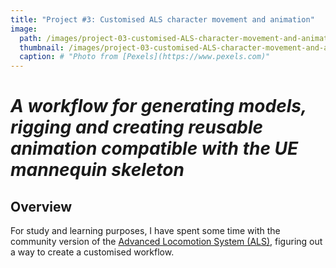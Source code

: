 ```yaml
---
title: "Project #3: Customised ALS character movement and animation"
image: 
  path: /images/project-03-customised-ALS-character-movement-and-animation-2048x512.jpg
  thumbnail: /images/project-03-customised-ALS-character-movement-and-animation-512x256.jpg
  caption: # "Photo from [Pexels](https://www.pexels.com)"
---
```


# *A workflow for generating models, rigging and creating reusable animation compatible with the UE mannequin skeleton*

## Overview
For study and learning purposes, I have spent some time with the community version of the [Advanced Locomotion System (ALS)](https://github.com/dyanikoglu/ALS-Community), figuring out a way to create a customised workflow.
